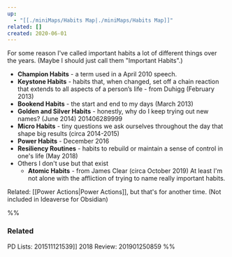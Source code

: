 ```yaml
---
up:
  - "[[./miniMaps/Habits Map|./miniMaps/Habits Map]]"
related: []
created: 2020-06-01
---
```

For some reason I've called important habits a lot of different things over the years. (Maybe I should just call them "Important Habits".)

- **Champion Habits** - a term used in a April 2010 speech.
- **Keystone Habits** - habits that, when changed, set off a chain reaction that extends to all aspects of a person’s life - from Duhigg (February 2013)
- **Bookend Habits** - the start and end to my days (March 2013)
- **Golden and Silver Habits** - honestly, why do I keep trying out new names? (June 2014) 201406289999
- **Micro Habits** - tiny questions we ask ourselves throughout the day that shape big results (circa 2014-2015)
- **Power Habits** - December 2016
- **Resiliency Routines** - habits to rebuild or maintain a sense of control in one's life (May 2018)
- Others I don't use but that exist
	- **Atomic Habits** - from James Clear (circa October 2019) At least I'm not alone with the affliction of trying to name really important habits.

Related: [[Power Actions|Power Actions]], but that's for another time. (Not included in Ideaverse for Obsidian)

%%
### Related
PD Lists: 201511121539]] 
2018 Review: 201901250859
%%